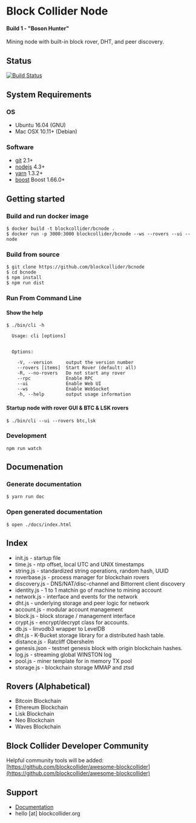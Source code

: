 Block Collider Node 
===================
#### Build 1 - "Boson Hunter"

Mining node with built-in block rover, DHT, and peer discovery.

## Status

[![Build Status](https://travis-ci.com/blockcollider/bcnode.png?token=zcFCsPT3bTmtCApsaoXp&branch=master)](https://travis-ci.com/blockcollider/bcnode)

## System Requirements

### OS

- Ubuntu 16.04 (GNU)
- Mac OSX 10.11+ (Debian)

### Software

- [git](https://git-scm.com/downloads) 2.1+
- [nodejs](https://nodejs.org) 4.3+
- [yarn](https://yarnpkg.com/en/docs/install) 1.3.2+
- [boost](http://www.boost.org/) Boost 1.66.0+


## Getting started

### Build and run docker image

```
$ docker build -t blockcollider/bcnode .
$ docker run -p 3000:3000 blockcollider/bcnode --ws --rovers --ui --node
```

### Build from source

```
$ git clone https://github.com/blockcollider/bcnode
$ cd bcnode
$ npm install
$ npm run dist
```

### Run From Command Line

#### Show the help

```
$ ./bin/cli -h

  Usage: cli [options]


  Options:

    -V, --version     output the version number
    --rovers [items]  Start Rover (default: all)
    -R, --no-rovers   Do not start any rover
    --rpc             Enable RPC
    --ui              Enable Web UI
    --ws              Enable WebSocket
    -h, --help        output usage information

```

#### Startup node with rover GUI & BTC & LSK rovers

```
$ ./bin/cli --ui --rovers btc,lsk 
```

### Development

```
npm run watch
```

## Documenation

### Generate documentation

```
$ yarn run doc
```

### Open generated documentation

```
$ open ./docs/index.html
```

## Index
* init.js - startup file
* time.js - ntp offset, local UTC and UNIX timestamps
* string.js - standardized string operations, random hash, UUID
* roverbase.js - process manager for blockchain rovers
* discovery.js - DNS/NAT/disc-channel and Bittorrent client discovery
* identity.js - 1 to 1 matchin go of machine to mining account
* network.js - interface and events for the network
* dht.js - underlying storage and peer logic for network
* account.js - modular account management
* block.js - block storage / management interface
* crypt.js - encrypt/decrypt class for accounts.
* db.js - linvodb3 wrapper to LevelDB
* dht.js - K-Bucket storage library for a distributed hash table.
* distance.js - Ratcliff Obershelm
* genesis.json - testnet genesis block with origin blockchain hashes.
* log.js - streaming global WINSTON log
* pool.js - miner template for in memory TX pool
* storage.js - blockchain storage MMAP and ztsd

## Rovers (Alphabetical) 
* Bitcoin Blockchain
* Ethereum Blockchain 
* Lisk Blockchain 
* Neo Blockchain
* Waves Blockchain
## Block Collider Developer Community

Helpful community tools will be added: [https://github.com/blockcollider/awesome-blockcollider](https://github.com/blockcollider/awesome-blockcollider)

## Support
* [Documentation](https://docs.blockcollider.org/docs)
* hello [at] blockcollider.org

